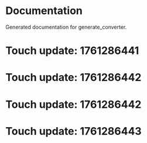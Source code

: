 # Documentation

Generated documentation for generate_converter.

# Touch update: 1761286441

# Touch update: 1761286442

# Touch update: 1761286442

# Touch update: 1761286443
